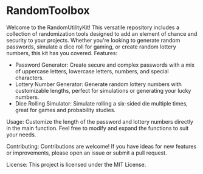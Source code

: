 # RandomToolbox
Welcome to the RandomUtilityKit! This versatile repository includes a collection of randomization tools designed to add an element of chance and security to your projects. Whether you're looking to generate random passwords, simulate a dice roll for gaming, or create random lottery numbers, this kit has you covered.
Features:
* Password Generator: Create secure and complex passwords with a mix of uppercase letters, lowercase letters, numbers, and special characters.
* Lottery Number Generator: Generate random lottery numbers with customizable lengths, perfect for simulations or generating your lucky numbers.
* Dice Rolling Simulator: Simulate rolling a six-sided die multiple times, great for games and probability studies.

Usage: Customize the length of the password and lottery numbers directly in the main function. Feel free to modify and expand the functions to suit your needs.

Contributing: Contributions are welcome! If you have ideas for new features or improvements, please open an issue or submit a pull request.

License: This project is licensed under the MIT License.
